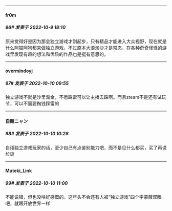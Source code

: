 

*****

####  fr0m  
##### 96#       发表于 2022-10-9 18:10

原来觉得好是因为那会独立游戏才刚起步，只有精品才能进入大众视野，现在就是什么阿猫阿狗都来做独立游戏，不过原本大浪淘沙才是常态，在各种奇奇怪怪的游戏里发现有趣的想法和优质的作品也是挺有意思的。



*****

####  overmindoyj  
##### 97#       发表于 2022-10-10 09:55

独立游戏不就是沙里淘金，不愿踩雷可以让主播去踩啊。而且steam不是还有试玩节，可以不需要掏钱踩雷的



*****

####  自賠ニャン  
##### 98#       发表于 2022-10-10 10:28

自诩独立游戏玩家的话，至少自己有点鉴别能力吧，而不是见什么都买，买了再说垃圾



*****

####  Muteki_Link  
##### 99#       发表于 2022-10-10 11:00

不能说错，但也没啥好感慨的。这年头不会还有人被“独立游戏”四个字蒙蔽双眼吧，就跟开放世界一样


